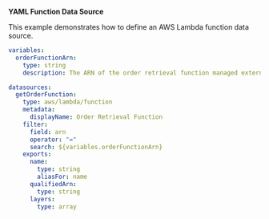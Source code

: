 **YAML Function Data Source**

This example demonstrates how to define an AWS Lambda function data source.

```yaml
variables:
  orderFunctionArn:
    type: string
    description: The ARN of the order retrieval function managed externally.

datasources:
  getOrderFunction:
	type: aws/lambda/function
	metadata:
	  displayName: Order Retrieval Function
	filter:
      field: arn
      operator: "="
      search: ${variables.orderFunctionArn}
    exports:
      name:
        type: string
        aliasFor: name
      qualifiedArn:
        type: string
      layers:
        type: array
```

